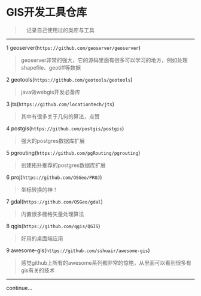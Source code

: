 # GIS开发工具仓库

> &emsp;记录自己使用过的类库与工具

---

1 geoserver(`https://github.com/geoserver/geoserver`)

> geoserver非常的强大，它的源码里面有很多可以学习的地方，例如处理shapefile、geotiff等数据

2 geotools(`https://github.com/geotools/geotools`)

> java做webgis开发必备库

3 jts(`https://github.com/locationtech/jts`)

> 其中有很多关于几何的算法，点赞

4 postgis(`https://github.com/postgis/postgis`)

> 强大的postgres数据库扩展

5 pgrouting(`https://github.com/pgRouting/pgrouting`)

> 创建拓扑推荐的postgres数据库扩展

6 proj(`https://github.com/OSGeo/PROJ`)

> 坐标转换的神！

7 gdal(`https://github.com/OSGeo/gdal`)

> 内置很多栅格矢量处理算法

8 qgis(`https://github.com/qgis/QGIS`)

> 好用的桌面端应用

9 awesome-gis(`https://github.com/sshuair/awesome-gis`)

> 感觉github上所有的awesome系列都非常的惊艳，从里面可以看到很多有gis有关的技术

---

continue...
